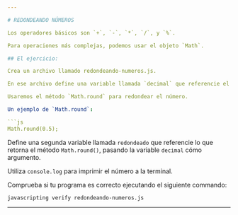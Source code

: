 ```yaml
---

# REDONDEANDO NÚMEROS

Los operadores básicos son `+`, `-`, `*`, `/`, y `%`.

Para operaciones más complejas, podemos usar el objeto `Math`.

## El ejercicio:

Crea un archivo llamado redondeando-numeros.js.

En ese archivo define una variable llamada `decimal` que referencie el número decimal `1.5`.

Usaremos el método `Math.round` para redondear el número.

Un ejemplo de `Math.round`:

```js
Math.round(0.5);
```

Define una segunda variable llamada `redondeado` que referencie lo que retorna el método `Math.round()`, pasando la variable `decimal` cómo argumento.

Utiliza `console.log` para imprimir el número a la terminal.

Comprueba si tu programa es correcto ejecutando el siguiente commando:

`javascripting verify redondeando-numeros.js`

---
```

